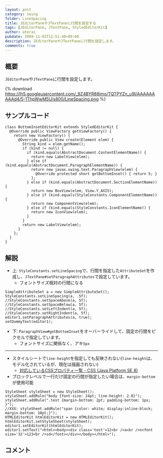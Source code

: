 ```yaml
---
layout: post
category: swing
folder: LineSpacing
title: JEditorPaneやJTextPaneに行間を設定する
tags: [JEditorPane, JTextPane, StyledEditorKit]
author: aterai
pubdate: 2009-11-02T12:51:40+09:00
description: JEditorPaneやJTextPaneに行間を設定します。
comments: true
---
```

## 概要
`JEditorPane`や`JTextPane`に行間を設定します。

{% download https://lh5.googleusercontent.com/_9Z4BYR88imo/TQTPYZn_u9I/AAAAAAAAAd4/5-1ThpWwM5U/s800/LineSpacing.png %}

## サンプルコード
<pre class="prettyprint"><code>class BottomInsetEditorKit extends StyledEditorKit {
  @Override public ViewFactory getViewFactory() {
    return new ViewFactory() {
      @Override public View create(Element elem) {
        String kind = elem.getName();
        if (kind != null) {
          if (kind.equals(AbstractDocument.ContentElementName)) {
            return new LabelView(elem);
          } else if (kind.equals(AbstractDocument.ParagraphElementName)) {
            return new javax.swing.text.ParagraphView(elem) {
              @Override protected short getBottomInset() { return 5; }
            };
          } else if (kind.equals(AbstractDocument.SectionElementName)) {
            return new BoxView(elem, View.Y_AXIS);
          } else if (kind.equals(StyleConstants.ComponentElementName)) {
            return new ComponentView(elem);
          } else if (kind.equals(StyleConstants.IconElementName)) {
            return new IconView(elem);
          }
        }
        return new LabelView(elem);
      }
    };
  }
}
</code></pre>

## 解説
- 上: `StyleConstants.setLineSpacing`で、行間を指定した`AttributeSet`を作成し、`JTextPane#setParagraphAttributes`で設定しています。
    - フォントサイズ相対の行間になる

<!-- dummy comment line for breaking list -->

<pre class="prettyprint"><code>SimpleAttributeSet a = new SimpleAttributeSet();
StyleConstants.setLineSpacing(a, .5f);
//StyleConstants.setSpaceAbove(a, 5f);
//StyleConstants.setSpaceBelow(a, 5f);
//StyleConstants.setLeftIndent(a, 5f);
//StyleConstants.setRightIndent(a, 5f);
editor1.setParagraphAttributes(a, true);
setDummyText(editor1);
</code></pre>

- 下: `ParagraphView#getBottomInset`をオーバーライドして、固定の行間をピクセルで指定しています。
    - フォントサイズに関係なく、アキ`5px`

<!-- dummy comment line for breaking list -->

- - - -
- スタイルシートで`line-height`を指定しても反映されない(`line-height`は、モデル化されているが、現在は描画されない)
    - [対応しているCSSプロパティ一覧 - CSS (Java Platform SE 8)](https://docs.oracle.com/javase/jp/8/docs/api/javax/swing/text/html/CSS.html)
- ブロックレベルで一行だけ固定の行間が指定したい場合は、`margin-bottom`が使用可能

<!-- dummy comment line for breaking list -->

<pre class="prettyprint"><code>StyleSheet styleSheet = new StyleSheet();
styleSheet.addRule("body {font-size: 24pt; line-height: 2.0}");
styleSheet.addRule(".test {margin-bottom: 2pt; padding-bottom: 1px; }");
//XXX: styleSheet.addRule("span {color: white; display:inline-block; margin-bottom: 10pt;}");
HTMLEditorKit htmlEditorKit = new HTMLEditorKit();
htmlEditorKit.setStyleSheet(styleSheet);
editor1.setEditorKit(htmlEditorKit);
editor1.setText("&lt;html&gt;&lt;body&gt;&lt;div class='test'&gt;12&lt;br /&gt;a&lt;br /&gt;n&lt;font size='32'&gt;123&lt;br /&gt;sd&lt;/font&gt;&lt;/div&gt;&lt;/body&gt;&lt;/html&gt;");
</code></pre>

## コメント
